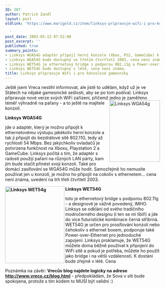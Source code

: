 ```yaml
---
ID: 287
author: Patrick Zandl
layout: post
oldlink: 'https://www.marigold.cz/item/linksys-pripravuje-wifi-i-pro-konzolove-gamesniky

  '
post_date: 2003-05-13 07:52:00
post_excerpt: ''
published: true
summary_points:
- Linksys WGA54G adaptér připojí herní konzole (Xbox, PS2, GameCube) k 802.11G WiFi.
- Linksys WGA54G bude dostupný ve třetím čtvrtletí 2003, cena není známa.
- Linksys WET54G je ethernetový bridge s podporou 802.11g a Power-over-Ethernet.
- Linksys WET54G bude dostupný v létě, cena není známa.
title: Linksys připravuje WiFi i pro konzolové gamesníky
---
```


<p>
Ještě jsem Vreca nestihl informovat, ale jistě to udělám, když už je ve Státech na nějaké gamesnické sešlosti, aby se po tom podíval. Linksys připravuje nové verze svých WiFi zařízení, přičemž jedno je zaměřeno téměř výhradně na pařany - a to ještě na majitele <IMG height=200 alt="Linksys WGA54g" src="http://www.marigold.cz/grafika/linksyswga54g.jpg" width=164 align=right>konzolí. </p>

<p>
<STRONG>Linksys WGA54G</STRONG></p>

<p>
jde o adaptér, který je možno připojit k ethernetovému výstupu jakékoliv herní konzole a tak ji připojit do bezdrátové sítě 802.11G, tedy až rychlostí 54 Mbps. Bez jakýchkoliv ovladačů je potvrzena funkčnost na Xboxu, Playstation 2 a GameCube. Linksys počítá s tím, že adaptér s radostí použijí pařani na různých LAN párty, kam jim bude stačit přinést svoji konzoli. Také pro domácí zasíťování se WGA54G může hodit. Samozřejmě ho nemusíte používat jen u konzolí, je možno ho připojit na cokoliv s ethernetem... cena není známa, uvedení na trh třetí čtvrtletí 2003. </p>

<p>
<STRONG><IMG height=250 alt="Linksys WET54g" src="http://www.marigold.cz/grafika/linksyswet54g.jpg" width=193 align=left>Linksys WET54G</STRONG></p>

<p>
toto je ethernetový bridge s podporou 802.11g - a designově je vážně povedený, IMHO. Linksys se odklání od svého tradičního modročerného designu (i ten se mi líbil!) a jde do více futuristické kombinace černá stříbrná. WET54G je určen pro prosíťování konzolí nebo čehokoliv s ethernet boxem, podporuje také Power-over-Ethernet pro jednoduché zapojení. Linksys proklamuje, že WET54G můžete doma běžně používat k připojení do WiFi sítě a pokud je potřeba, můžete ho použít jako bridge i na větší vzdálenosti. K dostání bude zřejmě v létě. Cena</p>

<p>
Poznámka na závěr: <STRONG>Vrecův blog najdete logicky na adrese </STRONG><A href="http://www.vreco.cz/blog.html"><STRONG>http://www.vreco.cz/blog.html</STRONG></A>&#160;- předpokládám, že Sova v síti bude spokojena, protože s tím kódem to MUSÍ být validní :)</p>
